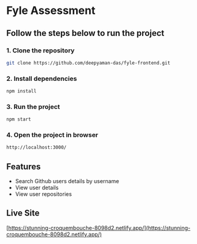 # Fyle Assessment

## Follow the steps below to run the project

### 1. Clone the repository

```bash
git clone https://github.com/deepyaman-das/fyle-frontend.git
```

### 2. Install dependencies

```bash
npm install
```

### 3. Run the project

```bash
npm start
```

### 4. Open the project in browser

```bash
http://localhost:3000/
```

## Features

-  Search Github users details by username
-  View user details
-  View user repositories

## Live Site

[https://stunning-croquembouche-8098d2.netlify.app/](https://stunning-croquembouche-8098d2.netlify.app/)